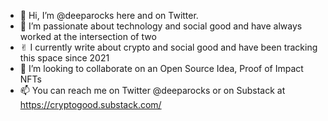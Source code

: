 - 👋 Hi, I’m @deeparocks here and on Twitter. 
- 👀 I’m passionate about technology and social good and have always worked at the intersection of two
- ✌︎ I currently write about crypto and social good and have been tracking this space since 2021
- 💞️ I’m looking to collaborate on an Open Source Idea, Proof of Impact NFTs
- 📫 You can reach me on Twitter @deeparocks or on Substack at https://cryptogood.substack.com/

<!---
deeparocks/deeparocks is a ✨ special ✨ repository because its `README.md` (this file) appears on your GitHub profile.
You can click the Preview link to take a look at your changes.
--->
